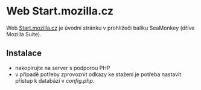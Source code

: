 Web Start.mozilla.cz
=====================

Web [Start.mozilla.cz](http://start.mozilla.cz/) je úvodní stránku v prohlížeči balíku SeaMonkey (dříve Mozilla Suite). 

Instalace
----------

- nakopírujte na server s podporou PHP
- v případě potřeby zprovoznit odkazy ke stažení je potřeba nastavit přístup k databázi v *config.php*.

